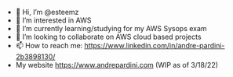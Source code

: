 - 👋 Hi, I’m @esteemz
- 👀 I’m interested in AWS
- 🌱 I’m currently learning/studying for my AWS Sysops exam
- 💞️ I’m looking to collaborate on AWS cloud based projects
- 📫 How to reach me: https://www.linkedin.com/in/andre-pardini-2b3898130/
- My website https://www.andrepardini.com (WIP as of 3/18/22)

<!---
esteemz/esteemz is a ✨ special ✨ repository because its `README.md` (this file) appears on your GitHub profile.
You can click the Preview link to take a look at your changes.
--->
